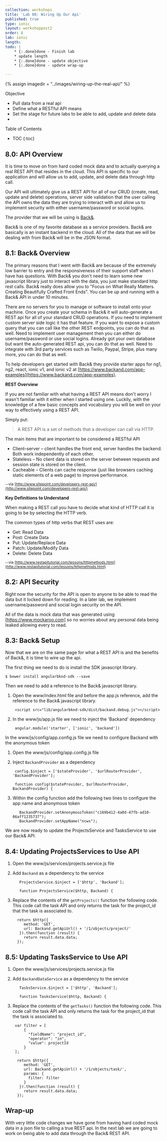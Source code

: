 ```yaml
---
collection: workshops
title: 'Lab 08: Wiring Up Our Api'
published: true
type: ionic
layout: workshoppost2
order: 8
lab: ionic
length:
todo: |
    * {:.done}done - Finish lab
    * update length
    * {:.done}done - update objective
    * {:.done}done - update wrap-up

---
```

[Back&]:http://backand.com

{% assign imagedir = "../images/wiring-up-the-real-api/" %}

<div class="fake-h2">Objective</div>

* Pull data from a real api
* Define what a RESTful API means
* Set the stage for future labs to be able to add, update and delete data
*

<div class="fake-h2">Table of Contents</div>

* TOC
{:toc}


## 8.0: API Overview

It is time to move on from hard coded mock data and to actually querying a real REST API that resides in the cloud.  This API is specific to our application and will allow us to add, update, and delete data through http call.

Our API will ultimately give us a REST API for all of our CRUD (create, read, update and delete) operations, server side validation that the user calling the API owns the data they are trying to interact with and allow us to implement security with either username/password or social logins.

The provider that we will be using is [Back&].

Back& is one of my favorite database as a service providers.   Back& are basically is an instant backend in the cloud.  All of the data that we will be dealing with from Back& will be in the JSON format.

## 8.1: Back& Overview

The primary reasons that I went with Back& are because of the extremely low barrier to entry and the responsiveness of their support staff when I have has questions.  With Back& you don't need to learn some new javascript library just to interact with the data, you just make standard http rest calls.  Back& really does allow you to "Focus on What Really Matters.  Creating Beautifully Crafted Front Ends".  You can be up and running with a Back& API in under 10 minutes.

There are no servers for you to manage or software to install onto your machine.  Once you create your schema in Back& it will auto-generate a REST api for all of your standard CRUD operations.  If you need to implement custom server side logic it has that feature.  If you want to expose a custom query that you can call like the other REST endpoints, you can do that as well.  Need to implement user management then you can either do username/password or use social logins.  Already got your own database but want the auto-generated REST api, you can do that as well.  Need to integrate with 3rd party services such as Twilio, Paypal, Stripe, plus many more, you can do that as well.

To help developers get started with Back& they provide starter apps for ng1, ng2, react, ionic v1, and ionic v2 at [https://www.backand.com/app-examples](https://www.backand.com/app-examples).


**REST Overview**

If you are not familiar with what having a REST API means don't worry I wasn't familiar with it either when I started using one.  Luckily, with the knowledge of a few basic concepts and vocabulary you will be well on your way to effectively using a REST API.

Simply put:

>A REST API is a set of methods that a developer can call via HTTP.

The main items that are important to be considered a RESTful API

* Client–server – client handles the front end, server handles the backend.  Both work independently of each other.
* Stateless – No client data is stored on the server between requests and session state is stored on the client.
* Cacheable – Clients can cache response (just like browsers caching static elements of a web page) to improve performance.

<sup>--via [http://www.sitepoint.com/developers-rest-api/](http://www.sitepoint.com/developers-rest-api/)</sup>

**Key Definitions to Understand**

When making a REST call you have to decide what kind of HTTP call it is going to be by selecting the HTTP verb.

The common types of http verbs that REST uses are:

* Get: Read Data
* Post: Create Data
* Put: Update/Replace Data
* Patch: Update/Modify Data
* Delete: Delete Data

<sup>--via [http://www.restapitutorial.com/lessons/httpmethods.html](http://www.restapitutorial.com/lessons/httpmethods.html)

## 8.2: API Security

Right now the security for the API is open to anyone to be able to read the data but it locked down for reading.  In a later lab, we implement username/password and social login security on the API.

All of the data is mock data that was generated using [https://www.mockaroo.com] so no worries about any personal data being leaked allowing every to read.

## 8.3: Back& Setup

Now that we are on the same page for what a REST API is and the benefits of Back&, it is time to wire up the api.

The first thing we need to do is install the SDK javascript library.

    $ bower install angularbknd-sdk --save

Then we need to add a reference to the Back& javascript library.

1. Open the www/index.html file and before the app.js reference, add the reference to the Back& javascript library.

        <script src="lib/angularbknd-sdk/dist/backand.debug.js"></script>

1. In the www/js/app.js file we need to inject the 'Backand' dependency

        angular.module('starter', ['ionic', 'backand'])

In the www/js/config/app.config.js file we need to configure Backand with the anonymous token

1. Open the www/js/config/app.config.js file
1. Inject `BackandProvider` as a dependency

        config.$inject = ['$stateProvider', '$urlRouterProvider', 'BackandProvider'];

        function config($stateProvider, $urlRouterProvider, BackandProvider) {

1. Within the config function add the following two lines to configure the app name and anonymous token

          BackandProvider.setAnonymousToken("c169b412-4a0d-47fb-ad10-06aff1235737");
          BackandProvider.setAppName("ncws");

We are now ready to update the ProjectsService and TasksService to use our Back& API.

## 8.4: Updating ProjectsServices to Use API

1. Open the www/js/services/projects.service.js file
1. Add `Backand` as a dependency to the service

          ProjectsService.$inject = ['$http', 'Backand'];

          function ProjectsService($http, Backand) {

1. Replace the contents of the `getProjects()` function the following code.  This code call the task API and only returns the task for the project_id that the task is associated to.

         return $http({
            method: 'GET',
            url: Backand.getApiUrl() + '/1/objects/project/'
          }).then(function (result) {
            return result.data.data;
         });

## 8.5: Updating TasksService to Use API

1. Open the www/js/services/projects.service.js file
1. Add `BackandDataService` as a dependency to the service

          TasksService.$inject = ['$http', 'Backand'];

          function TasksService($http, Backand) {


1. Replace the contents of the `getTasks()` function the following code.  This code call the task API and only returns the task for the project_id that the task is associated to.


        var filter = [
            {
              "fieldName": "project_id",
              "operator": "in",
              "value": projectId
            }
        ];

         return $http({
            method: 'GET',
            url: Backand.getApiUrl() + '/1/objects/task/',
            params: {
              filter: filter
            }
          }).then(function (result) {
            return result.data.data;
         });

## Wrap-up

With very little code changes we have gone from having hard coded mock data in a json file to calling a true REST api.  In the next lab we are going to work on being able to add data through the Back& REST API.

